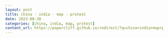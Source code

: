 ```yaml
---
layout: post
title: china · india · map · protest
date: 2023-08-30
categories: [china, india, map, protest]
content_url: https://papercliff.github.io/redirect/?q=china+india+map+protest&tbs=cdr:1,cd_min:8/29/2023,cd_max:8/31/2023
---
```

